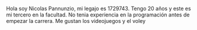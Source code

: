 Hola soy Nicolas Pannunzio, mi legajo es 1729743. Tengo 20 años y este es mi tercero en la facultad. No tenia experiencia en la programación antes de empezar la carrera. Me gustan los videojuegos y el voley
